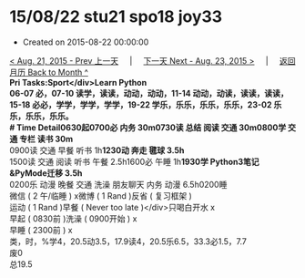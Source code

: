# 15/08/22 stu21 spo18 joy33

* Created on 2015-08-22 00:00:00

[&lt; Aug. 21, 2015 - Prev 上一天](d21.md)     \|     [下一天 Next - Aug. 23, 2015 &gt;](d23.md)     \|     [返回月历 Back to Month ^](index.md)   
**Pri Tasks:**Sport&lt;/div&gt;Learn Python  
06-07 必，07-10 读学，读读，动动，动动，11-14 动动，动读，读读，读读，15-18 必必，学学，学学，学学，19-22 学乐，乐乐，乐乐，乐乐，23-02 乐乐，乐乐，乐乐。  
**\# Time Detail**0630起0700必 内务 30m0730读 总结 阅读 交通 30m**0800学 交通 专栏 读书 30m**  
0900读 交通 早餐 听书 1h**1230动 奔走 毽球 3.5h**  
1500读 交通 阅读 听书 午餐 2.5h1600必 午睡 1h**1930学 Python3笔记&PyMode迁移 3.5h**  
0200乐 动漫 晚餐 交通 洗澡 朋友聊天 内务 动漫 6.5h0200睡  
微信 \( 2 午/临睡 \) x微博 \( 1 Rand \)反省 \( 复习框架 \)  
运动 \( 1 Rand \)早餐 \( Never too late \)&lt;/div&gt;只喝白开水 x  
早起 \( 0830前 \)洗澡 \( 0900开始 \) x  
早睡 \( 2300前 \) x  
类，时，%学4，20.5动3.5，17.9读4，20.5乐6.5，33.3必1.5，7.7  
废0  
总19.5

